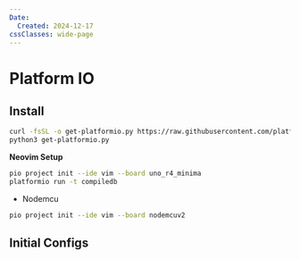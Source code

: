 ```yaml
---
Date:
  Created: 2024-12-17
cssClasses: wide-page
---
```

# Platform IO 
## Install
```bash
curl -fsSL -o get-platformio.py https://raw.githubusercontent.com/platformio/platformio-core-installer/master/get-platformio.py
python3 get-platformio.py
```
**Neovim Setup**
```bash
pio project init --ide vim --board uno_r4_minima
platformio run -t compiledb
```

- Nodemcu
```bash
pio project init --ide vim --board nodemcuv2
```
## Initial Configs 

	